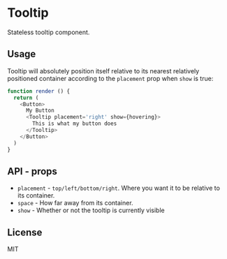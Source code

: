 # Tooltip

Stateless tooltip component.

## Usage

Tooltip will absolutely position itself relative to its nearest relatively positioned container according to the `placement` prop when `show` is true:

```javascript
function render () {
  return (
    <Button>
      My Button
      <Tooltip placement='right' show={hovering}>
        This is what my button does
      </Tooltip>
    </Button>
  )
}
```

## API - props

  * `placement` - `top/left/bottom/right`. Where you want it to be relative to its container.
  * `space` - How far away from its container.
  * `show` - Whether or not the tooltip is currently visible

## License

MIT
